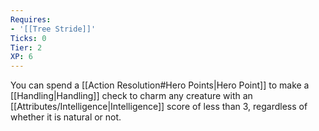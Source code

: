```yaml
---
Requires:
- '[[Tree Stride]]'
Ticks: 0
Tier: 2
XP: 6
---
```


You can spend a [[Action Resolution#Hero Points|Hero Point]] to make a [[Handling|Handling]] check to charm any creature with an [[Attributes/Intelligence|Intelligence]] score of less than 3, regardless of whether it is natural or not.